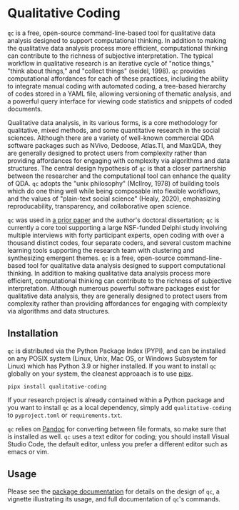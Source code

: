 # Qualitative Coding

`qc` is a free, open-source command-line-based tool for qualitative data 
analysis designed to support computational thinking. In addition to making the 
qualitative data analysis process more efficient, computational thinking can 
contribute to the richness of subjective interpretation. The typical workflow
in qualitative research is an iterative cycle of "notice things," "think about 
things," and "collect things" (seidel, 1998). `qc` provides
computational affordances for each of these practices, including the ability to 
integrate manual coding with automated coding, a tree-based hierarchy of codes
stored in a YAML file, allowing versioning of thematic analysis, and a powerful
query interface for viewing code statistics and snippets of coded documents. 

Qualitative data analysis, in its various forms, is a core methodology for 
qualitative, mixed methods, and some quantitative research in the social 
sciences. Although there are a variety of well-known commercial QDA software 
packages such as NVivo, Dedoose, Atlas.TI, and MaxQDA, they are generally 
designed to protect users from complexity rather than providing 
affordances for engaging with complexity via algorithms and data structures. 
The central design hypothesis of `qc` is that a closer partnership between
the researcher and the computational tool can enhance the quality of QDA.
`qc` adopts the "unix philosophy" (McIlroy, 1978) of building tools which do 
one thing well while being composable into flexible workflows, and the 
values of "plain-text social science" (Healy, 2020), emphasizing 
reproducability, transparency, and collaborative open science. 

`qc` was used in [a prior paper](https://chrisproctor.net/research/proctor_2019_defining/)
and the author's doctoral dissertation; `qc` is currently a core tool supporting a large 
NSF-funded Delphi study involving multiple interviews 
with forty participant experts, open coding with over a thousand distinct 
codes, four separate coders, and several custom machine learning tools 
supporting the research team with clustering and synthesizing emergent themes.
`qc` is a free, open-source command-line-based tool for qualitative data analysis
designed to support computational thinking. In addition to making qualitative data 
analysis process more efficient, computational thinking can contribute to the richness 
of subjective interpretation. Although numerous powerful software packages exist 
for qualitative data analysis, they are generally designed to protect users from complexity 
rather than providing affordances for engaging with complexity via algorithms and 
data structures. 

## Installation

`qc` is distributed via the Python Package Index (PYPI), and can be
installed on any POSIX system (Linux, Unix, Mac OS, or Windows Subsystem
for Linux) which has Python 3.9 or higher installed. If you want to install
`qc` globally on your system, the cleanest approaach is to use 
[pipx](https://pipx.pypa.io/stable/). 

    pipx install qualitative-coding

If your research project
is already contained within a Python package and you want to install `qc` 
as a local dependency, simply add `qualitative-coding` to `pyproject.toml`
or `requirements.txt`.

`qc` relies on [Pandoc](https://pandoc.org/) for converting between file formats, 
so make sure that is installed as well. `qc` uses a text editor for coding; 
you should install Visual Studio Code, the default editor, unless you prefer
a different editor such as emacs or vim.

## Usage

Please see the [package documentation](https://qualitative-coding.readthedocs.io) 
for details on the design of `qc`, a vignette illustrating its usage, and full 
documentation of `qc`'s commands. 

